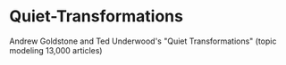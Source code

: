 # Quiet-Transformations
Andrew Goldstone and Ted Underwood's "Quiet Transformations" (topic modeling 13,000 articles)
